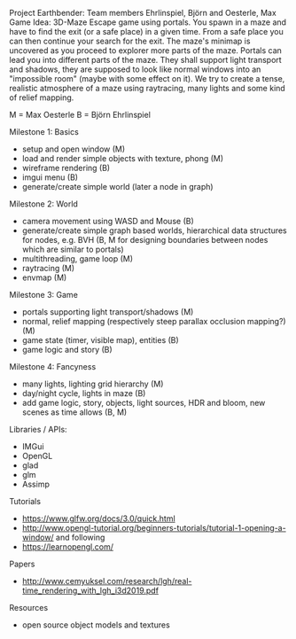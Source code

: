 Project Earthbender: Team members Ehrlinspiel, Björn and Oesterle, Max
Game Idea: 3D-Maze Escape game using portals. You spawn in a maze and have to find the exit (or a safe place) in a given time. From a safe place you can then continue your search for the exit. The maze's minimap is uncovered as you proceed to explorer more parts of the maze.
Portals can lead you into different parts of the maze. They shall support light transport and shadows, they are supposed to look like normal windows into an "impossible room" (maybe with some effect on it). We try to create a tense, realistic atmosphere of a maze using raytracing, many lights and some kind of relief mapping.

M = Max Oesterle
B = Björn Ehrlinspiel

Milestone 1: Basics
- setup and open window (M)
- load and render simple objects with texture, phong (M)
- wireframe rendering (B)
- imgui menu (B)
- generate/create simple world (later a node in graph)

Milestone 2: World
- camera movement using WASD and Mouse (B)
- generate/create simple graph based worlds, hierarchical data structures for nodes, e.g. BVH (B, M for designing boundaries between nodes which are similar to portals)
- multithreading, game loop (M)
- raytracing (M)
- envmap (M)


Milestone 3: Game
- portals supporting light transport/shadows (M)
- normal, relief mapping (respectively steep parallax occlusion mapping?) (M)
- game state (timer, visible map), entities (B)
- game logic and story (B)

Milestone 4: Fancyness
- many lights, lighting grid hierarchy (M)
- day/night cycle, lights in maze (B)
- add game logic, story, objects, light sources, HDR and bloom, new scenes as time allows (B, M)


Libraries / APIs:
- IMGui
- OpenGL
- glad
- glm
- Assimp


Tutorials
- https://www.glfw.org/docs/3.0/quick.html
- http://www.opengl-tutorial.org/beginners-tutorials/tutorial-1-opening-a-window/ and following
- https://learnopengl.com/

Papers
- http://www.cemyuksel.com/research/lgh/real-time_rendering_with_lgh_i3d2019.pdf

Resources
- open source object models and textures
